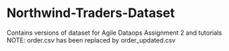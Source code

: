 # Northwind-Traders-Dataset
Contains versions of dataset for Agile Dataops Assignment 2 and tutorials
NOTE: order.csv has been replaced by order_updated.csv
